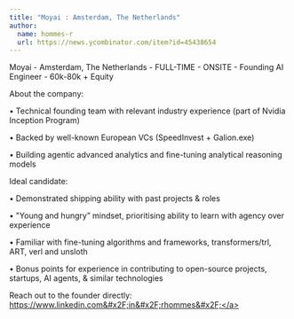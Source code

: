 ```yaml
---
title: "Moyai : Amsterdam, The Netherlands"
author:
  name: hommes-r
  url: https://news.ycombinator.com/item?id=45438654
---
```

Moyai - Amsterdam, The Netherlands - FULL-TIME - ONSITE - Founding AI Engineer - 60k-80k + Equity

About the company:

• Technical founding team with relevant industry experience (part of Nvidia Inception Program)

• Backed by well-known European VCs (SpeedInvest + Galion.exe)

• Building agentic advanced analytics and fine-tuning analytical reasoning models

Ideal candidate:

• Demonstrated shipping ability with past projects &amp; roles

• &quot;Young and hungry” mindset, prioritising ability to learn with agency over experience

• Familiar with fine-tuning algorithms and frameworks, transformers&#x2F;trl, ART, verl and unsloth

• Bonus points for experience in contributing to open-source projects, startups, AI agents, &amp; similar technologies

Reach out to the founder directly: <a href="https:&#x2F;&#x2F;www.linkedin.com&#x2F;in&#x2F;rhommes&#x2F;" rel="nofollow">https:&#x2F;&#x2F;www.linkedin.com&#x2F;in&#x2F;rhommes&#x2F;</a>
<JobApplication />
